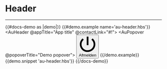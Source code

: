 # Header

---

{{#docs-demo as |demo|}}
  {{#demo.example name='au-header.hbs'}}
    <AuHeader @appTitle="App title" @contactLink="#!">
      <AuPopover @popoverTitle="Demo popover">
        <button class="au-c-popover__item">
          <svg xmlns="http://www.w3.org/2000/svg" viewBox="0 0 44 44" class="au-c-icon au-c-icon--left" aria-hidden="true">
            <path d="M24.1666667,2.5 L19.8333333,2.5 L19.8333333,24.1666667 L24.1666667,24.1666667 L24.1666667,2.5 Z M34.6316667,7.20166667 L31.555,10.2783333 C34.9783333,13.03 37.1666667,17.255 37.1666667,22 C37.1666667,30.385 30.385,37.1666667 22,37.1666667 C13.615,37.1666667 6.83333333,30.385 6.83333333,22 C6.83333333,17.255 9.02166667,13.03 12.4233333,10.2566667 L9.36833333,7.20166667 C5.165,10.7766667 2.5,16.0633333 2.5,22 C2.5,32.7683333 11.2316667,41.5 22,41.5 C32.7683333,41.5 41.5,32.7683333 41.5,22 C41.5,16.0633333 38.835,10.7766667 34.6316667,7.20166667 Z"/>
          </svg>Afmelden
        </button>
      </AuPopover>
    </AuHeader>
  {{/demo.example}}
  {{demo.snippet 'au-header.hbs'}}
{{/docs-demo}}
